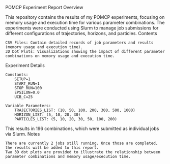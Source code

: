 POMCP Experiment Report
Overview

This repository contains the results of my POMCP experiments, focusing on memory usage and execution time for various parameter combinations. The experiments were conducted using Slurm to manage job submissions for different configurations of trajectories, horizons, and particles.
Contents

    CSV Files: Contain detailed records of job parameters and results (memory usage and execution time).
    3D Dot Plots: Visualizations showing the impact of different parameter combinations on memory usage and execution time.

Experiment Details

    Constants:
        SETUP=1
        START_RUN=1
        STOP_RUN=100
        EPSILON=0.0
        UCB_C=25

    Variable Parameters:
        TRAJECTORIES_LIST: (10, 50, 100, 200, 300, 500, 1000)
        HORIZON_LIST: (5, 10, 20, 30)
        PARTICLES_LIST: (5, 10, 20, 30, 50, 100, 200)

This results in 196 combinations, which were submitted as individual jobs via Slurm.
Notes

    There are currently 2 jobs still running. Once those are completed, the results will be added to this report.
    Two 3D dot plots are provided to illustrate the relationship between parameter combinations and memory usage/execution time.
